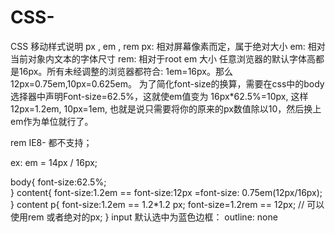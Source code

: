 # CSS-
CSS 移动样式说明
px , em , rem
px: 相对屏幕像素而定，属于绝对大小
em: 相对当前对象内文本的字体尺寸
rem: 相对于root em 大小
任意浏览器的默认字体高都是16px。所有未经调整的浏览器都符合: 1em=16px。那么12px=0.75em,10px=0.625em。
为了简化font-size的换算，需要在css中的body选择器中声明Font-size=62.5%，这就使em值变为 16px*62.5%=10px, 
这样12px=1.2em, 10px=1em, 也就是说只需要将你的原来的px数值除以10，然后换上em作为单位就行了。


rem  IE8-  都不支持；


ex:
em = 14px / 16px;

body{
  font-size:62.5%;  
}
content{
  font-size:1.2em == font-size:12px =font-size: 0.75em(12px/16px);
}
content p{
  font-size:1.2em ==  1.2*1.2 px;
  font-size=1.2rem == 12px; // 可以使用rem 或者绝对的px;
}
input  默认选中为蓝色边框：  outline: none
